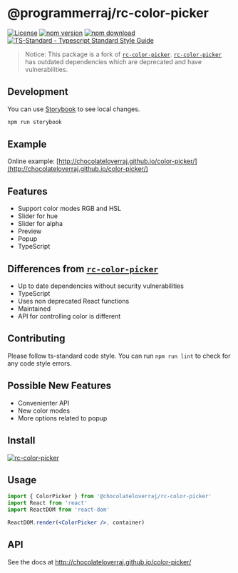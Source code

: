 # @programmerraj/rc-color-picker

[![License](https://badgen.net/github/license/ChocolateLoverRaj/react-json-input)](https://github.com/ChocolateLoverRaj/react-json-input/blob/main/LICENSE)
[![npm version](https://img.shields.io/npm/v/@programmerraj/rc-color-picker.svg)](https://www.npmjs.org/package/@programmerraj/rc-color-picker) 
[![npm download](https://img.shields.io/npm/dm/@programmerraj/rc-color-picker.svg)](https://www.npmjs.org/package/@programmerraj/rc-color-picker)
[![TS-Standard - Typescript Standard Style Guide](https://badgen.net/badge/code%20style/ts-standard/blue?icon=typescript)](https://github.com/standard/ts-standard)

> Notice: This package is a fork of [`rc-color-picker`](https://github.com/react-component/color-picker). [`rc-color-picker`](https://github.com/react-component/color-picker) has outdated dependencies which are deprecated and have vulnerabilities.

## Development
You can use [Storybook](https://storybook.js.org/) to see local changes.
```bash
npm run storybook
```

## Example

Online example: [http://chocolateloverraj.github.io/color-picker/](http://chocolateloverraj.github.io/color-picker/)

## Features

- Support color modes RGB and HSL
- Slider for hue
- Slider for alpha
- Preview
- Popup
- TypeScript

## Differences from [`rc-color-picker`](https://github.com/react-component/color-picker)
- Up to date dependencies without security vulnerabilities
- TypeScript
- Uses non deprecated React functions
- Maintained
- API for controlling color is different

## Contributing
Please follow ts-standard code style. You can run `npm run lint` to check for any code style errors.

## Possible New Features
- Convenienter API
- New color modes
- More options related to popup

## Install

[![rc-color-picker](https://nodei.co/npm/@programmerraj/rc-color-picker.png)](https://npmjs.org/package/@programmerraj/rc-color-picker)

## Usage

```jsx
import { ColorPicker } from '@chocolateloverraj/rc-color-picker'
import React from 'react'
import ReactDOM from 'react-dom'

ReactDOM.render(<ColorPicker />, container)
```
## API
See the docs at http://chocolateloverraj.github.io/color-picker/

